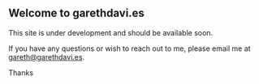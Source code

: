 ## Welcome to garethdavi.es

This site is under development and should be available soon.

If you have any questions or wish to reach out to me, please email me at gareth@garethdavi.es.

Thanks
